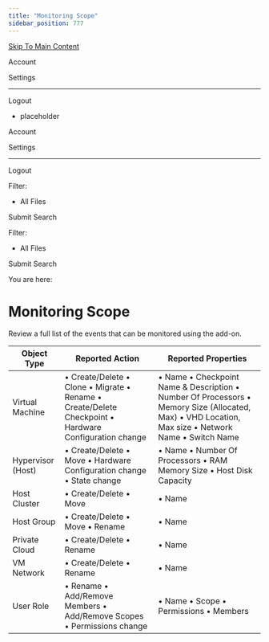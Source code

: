 ```yaml
---
title: "Monitoring Scope"
sidebar_position: 777
---
```


[Skip To Main Content](#)

Account

Settings

---

Logout

* placeholder

Account

Settings

---

Logout

Filter: 

* All Files

Submit Search

Filter: 

* All Files

Submit Search

You are here:

# Monitoring Scope

Review a full list of the events that can be monitored using the add-on.

| Object Type | Reported Action | Reported Properties |
| --- | --- | --- |
| Virtual Machine | • Create/Delete  • Clone  • Migrate  • Rename  • Create/Delete Checkpoint  • Hardware Configuration change | • Name  • Checkpoint Name & Description  • Number Of Processors  • Memory Size (Allocated, Max)  • VHD Location, Max size  • Network Name  • Switch Name |
| Hypervisor (Host) | • Create/Delete  • Move  • Hardware Configuration change  • State change | • Name  • Number Of Processors  • RAM Memory Size  • Host Disk Capacity |
| Host Cluster | • Create/Delete  • Move | • Name |
| Host Group | • Create/Delete  • Move  • Rename | • Name |
| Private Cloud | • Create/Delete  • Rename | • Name |
| VM Network | • Create/Delete  • Rename | • Name |
| User Role | • Rename  • Add/Remove Members  • Add/Remove Scopes  • Permissions change | • Name  • Scope  • Permissions  • Members |
